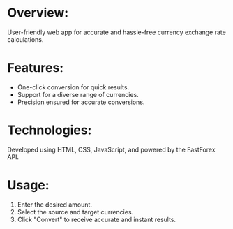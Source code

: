 # Overview: 
User-friendly web app for accurate and hassle-free currency exchange rate calculations.

# Features:
  - One-click conversion for quick results.
  - Support for a diverse range of currencies.
  - Precision ensured for accurate conversions.

# Technologies: 
Developed using HTML, CSS, JavaScript, and powered by the FastForex API.

# Usage: 
  1. Enter the desired amount.
  2. Select the source and target currencies.
  3. Click "Convert" to receive accurate and instant results.
